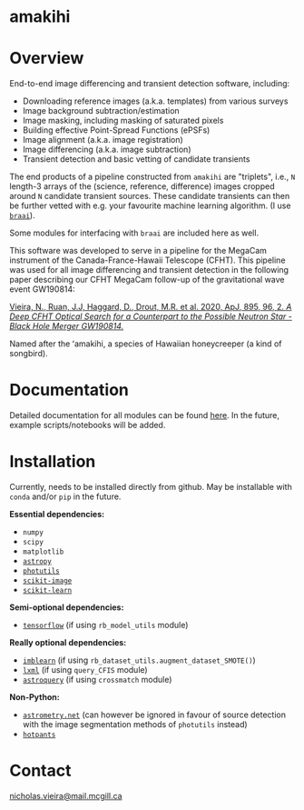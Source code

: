 # amakihi

Overview
========

End-to-end image differencing and transient detection software, including:

- Downloading reference images (a.k.a. templates) from various surveys
- Image background subtraction/estimation
- Image masking, including masking of saturated pixels
- Building effective Point-Spread Functions (ePSFs)
- Image alignment (a.k.a. image registration)
- Image differencing (a.k.a. image subtraction)
- Transient detection and basic vetting of candidate transients 

The end products of a pipeline constructed from ``amakihi`` are "triplets", i.e., 
`N` length-3 arrays of the (science, reference, difference) images cropped around `N` candidate transient sources. These candidate transients can then be further vetted with e.g. your favourite machine learning algorithm. (I use [``braai``](https://github.com/dmitryduev/braai)). 

Some modules for interfacing with ``braai`` are included here as well. 

This software was developed to serve in a pipeline for the MegaCam instrument of the Canada-France-Hawaii Telescope (CFHT). This pipeline was used for all image differencing and transient detection in the following paper describing our CFHT MegaCam follow-up of the gravitational wave event GW190814:

[Vieira, N., Ruan, J.J, Haggard, D., Drout, M.R. et al. 2020, ApJ, 895, 96, 2. *A Deep CFHT Optical Search for a Counterpart to the Possible Neutron Star - Black Hole Merger GW190814.*](https://ui.adsabs.harvard.edu/abs/2020arXiv200309437V/abstract)


Named after the ʻamakihi, a species of Hawaiian honeycreeper (a kind of songbird).



Documentation
=============

Detailed documentation for all modules can be found [here](https://amakihi.readthedocs.io/en/latest/). In the future, example scripts/notebooks will be added.



Installation
============

Currently, needs to be installed directly from github. May be installable with ``conda`` and/or ``pip`` in the future.

**Essential dependencies:**

- ``numpy``
- ``scipy``
- ``matplotlib``
- [``astropy``](https://docs.astropy.org/en/stable/)
- [``photutils``](https://photutils.readthedocs.io/en/stable/)
- [``scikit-image``](https://scikit-image.org/)
- [``scikit-learn``](https://scikit-learn.org/stable/install.html)

**Semi-optional dependencies:**

- [``tensorflow``](https://www.tensorflow.org/install) (if using `rb_model_utils` module)

**Really optional dependencies:** 

- [``imblearn``](https://imbalanced-learn.org/stable/index.html) (if using `rb_dataset_utils.augment_dataset_SMOTE()`)
- [``lxml``](https://lxml.de/) (if using `query_CFIS` module)
- [``astroquery``](https://astroquery.readthedocs.io/en/latest/) (if using `crossmatch` module)

**Non-Python:**

- [``astrometry.net``](http://astrometry.net/use.html) (can however be ignored in favour of source detection with the image segmentation methods of ``photutils`` instead)
- [``hotpants``](https://github.com/acbecker/hotpants)



Contact
=======

[nicholas.vieira@mail.mcgill.ca](nicholas.vieira@mail.mcgill.ca)

